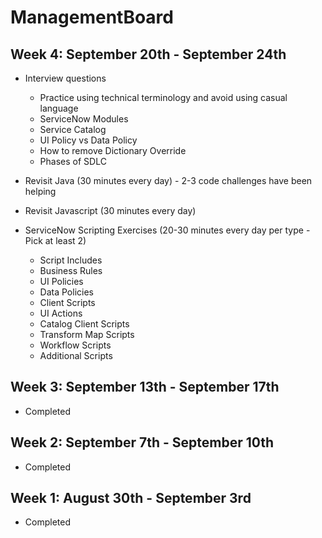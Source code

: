 # ManagementBoard

## Week 4: September 20th - September 24th

* Interview questions 
    - Practice using technical terminology and avoid using casual language
    - ServiceNow Modules
    - Service Catalog
    - UI Policy vs Data Policy
    - How to remove Dictionary Override
    - Phases of SDLC

* Revisit Java (30 minutes every day) - 2-3 code challenges have been helping
* Revisit Javascript (30 minutes every day)
* ServiceNow Scripting Exercises (20-30 minutes every day per type - Pick at least 2)
    - Script Includes
    - Business Rules
    - UI Policies
    - Data Policies
    - Client Scripts
    - UI Actions
    - Catalog Client Scripts
    - Transform Map Scripts
    - Workflow Scripts
    - Additional Scripts

## Week 3: September 13th - September 17th
* Completed

## Week 2: September 7th - September 10th
* Completed

## Week 1: August 30th - September 3rd
* Completed
